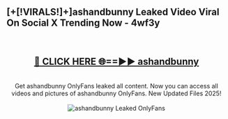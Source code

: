 <h2>[+[!VIRALS!]+]ashandbunny Leaked Video Viral On Social X Trending Now - 4wf3y</h2>
<br>
<div align="center">
<h2><a href="https://libra.edu.pl?ashandbunny" rel="nofollow">🔴 CLICK HERE 🌐==►► ashandbunny</a></h2>
<br>
Get ashandbunny OnlyFans leaked all content. Now you can access all videos and pictures of ashandbunny OnlyFans. New Updated Files 2025!
<br>
<br>
<a href="https://libra.edu.pl?ashandbunny" rel="nofollow" data-target="animated-image.originalLink"><img src="https://i.ibb.co.com/WyWwxjT/player-gif2.gif" alt="ashandbunny Leaked OnlyFans" style="max-width: 100%; display: inline-block;" data-target="animated-image.originalImage"></a>
</div>
<br>